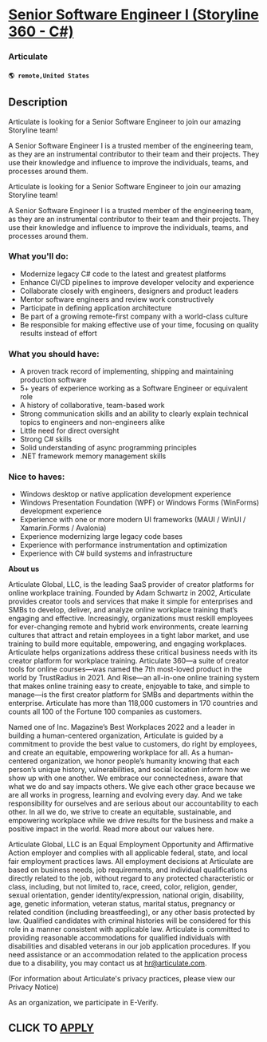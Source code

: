 # [Senior Software Engineer I (Storyline 360 - C#)](https://www.remotewlb.com/apply/senior-software-engineer-i-storyline-360-c-103331)  
### Articulate  
#### `🌎 remote,United States`  

## Description

Articulate is looking for a Senior Software Engineer to join our amazing Storyline team!

  

A Senior Software Engineer I is a trusted member of the engineering team, as they are an instrumental contributor to their team and their projects. They use their knowledge and influence to improve the individuals, teams, and processes around them.

  

  

Articulate is looking for a Senior Software Engineer to join our amazing Storyline team!

  

A Senior Software Engineer I is a trusted member of the engineering team, as they are an instrumental contributor to their team and their projects. They use their knowledge and influence to improve the individuals, teams, and processes around them.

  

  

### What you'll do:

* Modernize legacy C# code to the latest and greatest platforms
* Enhance CI/CD pipelines to improve developer velocity and experience
* Collaborate closely with engineers, designers and product leaders
* Mentor software engineers and review work constructively
* Participate in defining application architecture
* Be part of a growing remote-first company with a world-class culture
* Be responsible for making effective use of your time, focusing on quality results instead of effort

  

###  What you should have:

* A proven track record of implementing, shipping and maintaining production software
* 5+ years of experience working as a Software Engineer or equivalent role
* A history of collaborative, team-based work
* Strong communication skills and an ability to clearly explain technical topics to engineers and non-engineers alike
* Little need for direct oversight
* Strong C# skills
* Solid understanding of async programming principles
* .NET framework memory management skills

  

### Nice to haves:

* Windows desktop or native application development experience
* Windows Presentation Foundation (WPF) or Windows Forms (WinForms) development experience
* Experience with one or more modern UI frameworks (MAUI / WinUI / Xamarin.Forms / Avalonia)
* Experience modernizing large legacy code bases
* Experience with performance instrumentation and optimization
* Experience with C# build systems and infrastructure

  

 **About us**

  

Articulate Global, LLC, is the leading SaaS provider of creator platforms for online workplace training. Founded by Adam Schwartz in 2002, Articulate provides creator tools and services that make it simple for enterprises and SMBs to develop, deliver, and analyze online workplace training that’s engaging and effective. Increasingly, organizations must reskill employees for ever-changing remote and hybrid work environments, create learning cultures that attract and retain employees in a tight labor market, and use training to build more equitable, empowering, and engaging workplaces. Articulate helps organizations address these critical business needs with its creator platform for workplace training. Articulate 360—a suite of creator tools for online courses—was named the 7th most-loved product in the world by TrustRadius in 2021. And Rise—an all-in-one online training system that makes online training easy to create, enjoyable to take, and simple to manage—is the first creator platform
for SMBs and departments within the enterprise. Articulate has more than 118,000 customers in 170 countries and counts all 100 of the Fortune 100 companies as customers.

  

Named one of Inc. Magazine’s Best Workplaces 2022 and a leader in building a human-centered organization, Articulate is guided by a commitment to provide the best value to customers, do right by employees, and create an equitable, empowering workplace for all. As a human-centered organization, we honor people’s humanity knowing that each person’s unique history, vulnerabilities, and social location inform how we show up with one another. We embrace our connectedness, aware that what we do and say impacts others. We give each other grace because we are all works in progress, learning and evolving every day. And we take responsibility for ourselves and are serious about our accountability to each other. In all we do, we strive to create an equitable, sustainable, and empowering workplace while we drive results for the business and make a positive impact in the world. Read more about our values here.

  

Articulate Global, LLC is an Equal Employment Opportunity and Affirmative Action employer and complies with all applicable federal, state, and local fair employment practices laws. All employment decisions at Articulate are based on business needs, job requirements, and individual qualifications directly related to the job, without regard to any protected characteristic or class, including, but not limited to, race, creed, color, religion, gender, sexual orientation, gender identity/expression, national origin, disability, age, genetic information, veteran status, marital status, pregnancy or related condition (including breastfeeding), or any other basis protected by law. Qualified candidates with criminal histories will be considered for this role in a manner consistent with applicable law. Articulate is committed to providing reasonable accommodations for qualified individuals with disabilities and disabled veterans in our job application procedures. If you need assistance or an
accommodation related to the application process due to a disability, you may contact us at hr@articulate.com.

(For information about Articulate's privacy practices, please view our Privacy Notice)

  

As an organization, we participate in E-Verify.

  

  

  

  

  
## CLICK TO [APPLY](https://www.remotewlb.com/apply/senior-software-engineer-i-storyline-360-c-103331)

